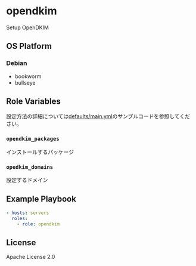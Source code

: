 opendkim
=================

Setup OpenDKIM

OS Platform
-----------------

### Debian

- bookworm
- bullseye

Role Variables
--------------

設定方法の詳細については[defaults/main.yml](defaults/main.yml)のサンプルコードを参照してください。

### `opendkim_packages`

インストールするパッケージ

### `opedkim_domains`

設定するドメイン

Example Playbook
--------------

```yaml
- hosts: servers
  roles:
    - role: opendkim
```

License
--------------

Apache License 2.0
